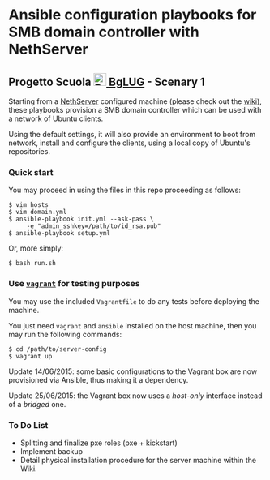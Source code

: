 # Ansible configuration playbooks for SMB domain controller with NethServer #

## Progetto Scuola [<img src="https://avatars1.githubusercontent.com/u/12886037?v=3&s=200" width="25" height="25" alt="BgLUG Logo" /> BgLUG][bglug] - Scenary 1 ##

Starting from a [NethServer][] configured machine (please check out the
[wiki][]), these playbooks provision a SMB domain controller which can be
used with a network of Ubuntu clients.

Using the default settings, it will also provide an environment to boot from
network, install and configure the clients, using a local copy of Ubuntu's
repositories.

### Quick start ###

You may proceed in using the files in this repo proceeding as follows:

    $ vim hosts
    $ vim domain.yml
    $ ansible-playbook init.yml --ask-pass \
         -e "admin_sshkey=/path/to/id_rsa.pub"
    $ ansible-playbook setup.yml 

Or, more simply:

    $ bash run.sh

### Use [`vagrant`][vagrant] for testing purposes ###

You may use the included `Vagrantfile` to do any tests before deploying the
machine.

You just need `vagrant` and `ansible` installed on the host machine, then you
may run the following commands:

    $ cd /path/to/server-config
    $ vagrant up

Update 14/06/2015: some basic configurations to the Vagrant box are now
provisioned via Ansible, thus making it a dependency.

Update 25/06/2015: the Vagrant box now uses a *host-only* interface instead of
a *bridged* one.

### To Do List ###

* Splitting and finalize pxe roles (pxe + kickstart)
* Implement backup
* Detail physical installation procedure for the server machine within the
  Wiki.

[bglug]: http://bglug.it/ "BgLUG Homepage"
[ansible]: http://www.ansible.com "Ansible Homepage"
[nethserver]: http://www.nethserver.org "NethServer Homepage"
[vagrant]: http://www.vagrantup.com "Vagrant Homepage"
[wiki]: https://github.com/bglug-it/server-config/wiki "server-config wiki"
